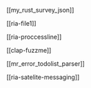 

[[my_rust_survey_json]]

[[ria-file1]]

[[ria-proccessline]]

[[clap-fuzzme]]

[[mr_error_todolist_parser]]

[[ria-satelite-messaging]]